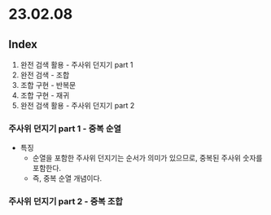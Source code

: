 # 23.02.08
## Index
1. 완전 검색 활용 - 주사위 던지기 part 1
2. 완전 검색 - 조합
3. 조합 구현 - 반복문
4. 조합 구현 - 재귀
5. 완전 검색 활용 - 주사위 던지기 part 2

### 주사위 던지기 part 1 - 중복 순열
- 특징
  - 순열을 포함한 주사위 던지기는 순서가 의미가 있으므로, 중복된 주사위 숫자를 포함한다.
  - 즉, 중복 순열 개념이다.

### 주사위 던지기 part 2 - 중복 조합